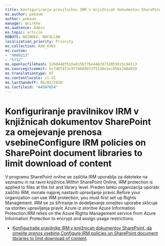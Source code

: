 ```yaml
---
title: Konfiguriranje pravilnikov IRM v knjižnicah dokumentov SharePoint za omejevanje prenosa vsebine
ms.author: pebaum
author: pebaum
manager: mnirkhe
ms.audience: Admin
ms.topic: article
ROBOTS: NOINDEX, NOFOLLOW
localization_priority: Priority
ms.collection: Adm_O365
ms.custom:
- "9000213"
- "5712"
ms.openlocfilehash: 5260448fb16a015bf76e4467d732855015c84113
ms.sourcegitcommit: bc7d6f4f3c9f7060d073f5130e1ec856e248d020
ms.translationtype: HT
ms.contentlocale: sl-SI
ms.lasthandoff: 06/02/2020
ms.locfileid: "44507854"
---
```

# <a name="configure-irm-policies-on-sharepoint-document-libraries-to-limit-download-of-content"></a><span data-ttu-id="b93a6-102">Konfiguriranje pravilnikov IRM v knjižnicah dokumentov SharePoint za omejevanje prenosa vsebine</span><span class="sxs-lookup"><span data-stu-id="b93a6-102">Configure IRM policies on SharePoint document libraries to limit download of content</span></span>

<span data-ttu-id="b93a6-103">V programu SharePoint online se zaščita IRM uporablja za datoteke na seznamu in na ravni knjižnice.</span><span class="sxs-lookup"><span data-stu-id="b93a6-103">Within SharePoint Online, IRM protection is applied to files at the list and library level.</span></span> <span data-ttu-id="b93a6-104">Preden lahko organizacija uporabi zaščito IRM, morate najprej nastaviti upravljanje pravic.</span><span class="sxs-lookup"><span data-stu-id="b93a6-104">Before your organization can use IRM protection, you must first set up Rights Management.</span></span> <span data-ttu-id="b93a6-105">IRM se za šifriranje in dodeljevanje omejitev uporabe sklicuje na storitev upravljanja pravic Azure iz storitve Azure Information Protection.</span><span class="sxs-lookup"><span data-stu-id="b93a6-105">IRM relies on the Azure Rights Management service from Azure Information Protection to encrypt and assign usage restrictions.</span></span>

- <span data-ttu-id="b93a6-106">[Konfigurirajte pravilnike IRM v knjižnicah dokumentov SharePoint, da omejite prenos vsebine](https://docs.microsoft.com/microsoft-365/compliance/set-up-irm-in-sp-admin-center).</span><span class="sxs-lookup"><span data-stu-id="b93a6-106">[Configure IRM policies on SharePoint document libraries to limit download of content](https://docs.microsoft.com/microsoft-365/compliance/set-up-irm-in-sp-admin-center).</span></span>
